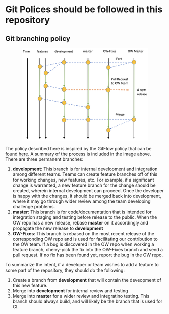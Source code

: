 # Git Polices should be followed in this repository

## Git branching policy

<p align="center">
<img src="git-policy.png" alt="Git Branching Diagram" width="400">
</p>

The policy described here is inspired by the GitFlow policy that can be
found [here](https://datasift.github.io/gitflow/IntroducingGitFlow.html). A
summary of the process is included in the image above. There are three
permanent branches:

1. **development**: This branch is for internal development and integration
   among different teams. Teams can create feature branches off of this for
   working changes, new features, etc. For example, if a significant change
   is warranted, a new feature branch for the change should be created,
   wherein internal development can proceed. Once the developer is happy
   with the changes, it should be merged back into development, where it
   may go through wider review among the team developing challenge problems.
2. **master**: This branch is for code/documentation that is intended
   for integration staging and testing before release to the public. When the
   OW repo has a new release, rebase **master** on it accordingly and
   propagate the new release to **development**
3. **OW-Fixes**: This branch is rebased on the most recent release of the 
   corresponding OW repo and is used for facilitating our contribution to
   the OW team. If a bug is discovered in the OW repo when working a feature
   branch, cherry-pick the fix into the OW-Fixes branch and send a pull
   request. If no fix has been found yet, report the bug in the OW repo.


To summarize the intent, if a developer or team wishes to add a feature to
some part of the repository, they should do the following:

1. Create a branch from **development** that will contain the deveopment of
   this new feature.
2. Merge into **development** for internal review and testing
3. Merge into **master** for a wider review and integratino testing. This
   branch should always build, and will likely be the branch that is used
   for CI.
